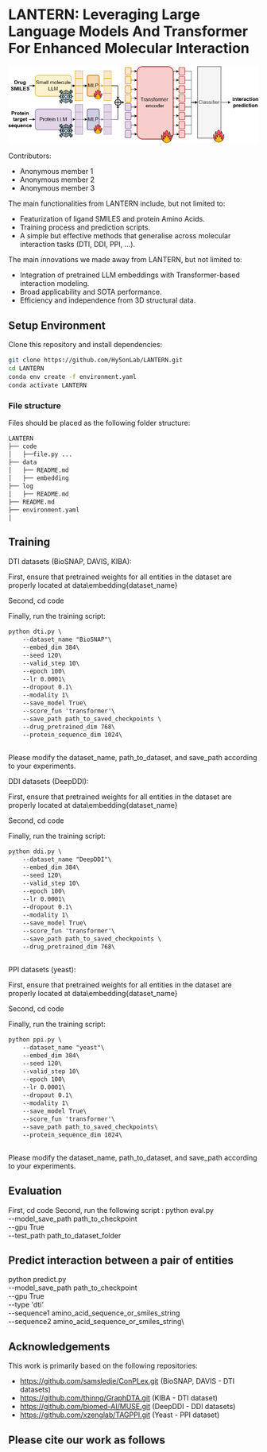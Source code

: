 # LANTERN: Leveraging Large Language Models And Transformer For Enhanced Molecular Interaction

![LANTERN](assets/lantern.png)

Contributors:
* Anonymous member 1
* Anonymous member 2
* Anonymous member 3

The main functionalities from LANTERN include, but not limited to:
- Featurization of ligand SMILES and protein Amino Acids.
- Training process and prediction scripts.
- A simple but effective methods that generalise across molecular interaction tasks (DTI, DDI, PPI, ...).

The main innovations we made away from LANTERN, but not limited to:
- Integration of pretrained LLM embeddings with Transformer-based interaction modeling.
- Broad applicability and SOTA performance.
- Efficiency and independence from 3D structural data.

## Setup Environment
Clone this repository and install dependencies:
```bash
git clone https://github.com/HySonLab/LANTERN.git
cd LANTERN
conda env create -f environment.yaml
conda activate LANTERN
```

### File structure 
Files should be placed as the following folder structure:
```
LANTERN
├── code
│   ├──file.py ...
├── data
│   ├── README.md
│   ├── embedding
├── log
│   ├── README.md
├── README.md
├── environment.yaml
│ 
```

## Training
DTI datasets (BioSNAP, DAVIS, KIBA):

First, ensure that pretrained weights for all entities in the dataset are properly located at data\embedding\{dataset_name}

Second, cd code

Finally, run the training script:
```
python dti.py \
    --dataset_name "BioSNAP"\
    --embed_dim 384\
    --seed 120\
    --valid_step 10\
    --epoch 100\
    --lr 0.0001\
    --dropout 0.1\
    --modality 1\
    --save_model True\
    --score_fun 'transformer'\
    --save_path path_to_saved_checkpoints \
    --drug_pretrained_dim 768\
    --protein_sequence_dim 1024\
   
```

Please modify the dataset_name, path_to_dataset, and save_path according to your experiments.

DDI datasets (DeepDDI):

First, ensure that pretrained weights for all entities in the dataset are properly located at data\embedding\{dataset_name}

Second, cd code

Finally, run the training script:
```
python ddi.py \
    --dataset_name "DeepDDI"\
    --embed_dim 384\
    --seed 120\
    --valid_step 10\
    --epoch 100\
    --lr 0.0001\
    --dropout 0.1\
    --modality 1\
    --save_model True\
    --score_fun 'transformer'\
    --save_path path_to_saved_checkpoints \
    --drug_pretrained_dim 768\
   
```

PPI datasets (yeast):

First, ensure that pretrained weights for all entities in the dataset are properly located at data\embedding\{dataset_name}

Second, cd code

Finally, run the training script:
```
python ppi.py \
    --dataset_name "yeast"\
    --embed_dim 384\
    --seed 120\
    --valid_step 10\
    --epoch 100\
    --lr 0.0001\
    --dropout 0.1\
    --modality 1\
    --save_model True\
    --score_fun 'transformer'\
    --save_path path_to_saved_checkpoints\
    --protein_sequence_dim 1024\
   
```

Please modify the dataset_name, path_to_dataset, and save_path according to your experiments.

## Evaluation 
First, cd code
Second, run the following script :
python eval.py \
    --model_save_path path_to_checkpoint \
    --gpu True \
    --test_path path_to_dataset_folder

## Predict interaction between a pair of entities
python predict.py \
    --model_save_path path_to_checkpoint \
    --gpu True \
    --type 'dti' \
    --sequence1 amino_acid_sequence_or_smiles_string\
    --sequence2 amino_acid_sequence_or_smiles_string\

## Acknowledgements

This work is primarily based on the following repositories:

- https://github.com/samsledje/ConPLex.git (BioSNAP, DAVIS - DTI datasets)
- https://github.com/thinng/GraphDTA.git (KIBA - DTI dataset)
- https://github.com/biomed-AI/MUSE.git (DeepDDI - DDI datasets)
- https://github.com/xzenglab/TAGPPI.git (Yeast - PPI dataset)


## Please cite our work as follows

```bibtex
```
